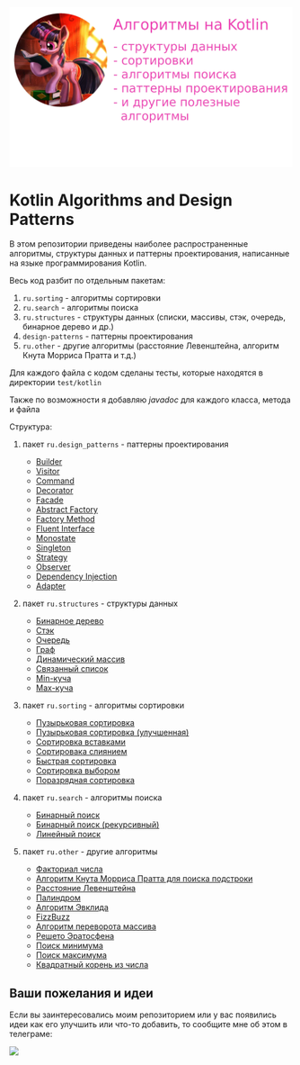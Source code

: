![Алгоритмы на Kotlin](/assets/algo_ru.png)

# Kotlin Algorithms and Design Patterns

В этом репозитории приведены наиболее распространенные алгоритмы, структуры данных и паттерны проектирования, написанные на языке программирования Kotlin.

Весь код разбит по отдельным пакетам:

1. <code>ru.sorting</code> - алгоритмы сортировки
2. <code>ru.search</code> - алгоритмы поиска
3. <code>ru.structures</code> - структуры данных (списки, массивы, стэк, очередь, бинарное дерево и др.)
4. <code>design-patterns</code> - паттерны проектирования
5. <code>ru.other</code> - другие алгоритмы (расстояние Левенштейна, алгоритм Кнута Морриса Пратта и т.д.)

Для каждого файла с кодом сделаны тесты, которые находятся в директории <code>test/kotlin</code>

Также по возможности я добавляю *javadoc* для каждого класса, метода и файла

Структура:

1. пакет <code>ru.design_patterns</code> - паттерны проектирования
    * [Builder](/src/main/kotlin/design_patterns/Builder.kt)
    * [Visitor](/src/main/kotlin/design_patterns/Visitor.kt)
    * [Command](/src/main/kotlin/design_patterns/Command.kt)
    * [Decorator](/src/main/kotlin/design_patterns/Decorator.kt)
    * [Facade](/src/main/kotlin/design_patterns/Facade.kt)
    * [Abstract Factory](/src/main/kotlin/design_patterns/Abstract%20Factory.kt)
    * [Factory Method](/src/main/kotlin/design_patterns/Factory%20Method.kt)
    * [Fluent Interface](/src/main/kotlin/design_patterns/Fluent%20Interface%20Pattern.kt)
    * [Monostate](/src/main/kotlin/design_patterns/Monostate.kt)
    * [Singleton](/src/main/kotlin/design_patterns/Singleton.kt)
    * [Strategy](/src/main/kotlin/design_patterns/Strategy.kt)
    * [Observer](/src/main/kotlin/design_patterns/Observer.kt)
    * [Dependency Injection](/src/main/kotlin/design_patterns/Dependency%20%20Injection.kt)
    * [Adapter](/src/main/kotlin/design_patterns/Adapter.kt)

2. пакет <code>ru.structures</code> - структуры данных
    * [Бинарное дерево](/src/main/kotlin/structures/BinaryTree.kt)
    * [Стэк](/src/main/kotlin/structures/Stack.kt)
    * [Очередь](/src/main/kotlin/structures/Queue.kt)
    * [Граф](/src/main/kotlin/structures/Graph.kt)
    * [Динамический массив](/src/main/kotlin/structures/DynamicArray.kt)
    * [Связанный список](/src/main/kotlin/structures/LinkedList.kt)
    * [Min-куча](/src/main/kotlin/structures/MinHeap.kt)
    * [Max-куча](/src/main/kotlin/structures/MaxHeap.kt)

3. пакет <code>ru.sorting</code> - алгоритмы сортировки
    * [Пузырьковая сортировка](/src/main/kotlin/sorting/BubbleSort.kt)
    * [Пузырьковая сортировка (улучшенная)](/src/main/kotlin/sorting/BubbleSortImproved.kt)
    * [Сортировка вставками](/src/main/kotlin/sorting/InsertionSort.kt)
    * [Сортировака слиянием](/src/main/kotlin/sorting/MergeSort.kt)
    * [Быстрая сортировка](/src/main/kotlin/sorting/QuickSort.kt)
    * [Сортировка выбором](/src/main/kotlin/sorting/SelectionSort.kt)
    * [Поразрядная сортировка](/src/main/kotlin/sorting/RadixSort.kt)

4. пакет <code>ru.search</code> - алгоритмы поиска
    * [Бинарный поиск](/src/main/kotlin/search/BinarySearch.kt)
    * [Бинарный поиск (рекурсивный)](/src/main/kotlin/search/BinarySearchRecursive.kt)
    * [Линейный поиск](/src/main/kotlin/search/LinearSearch.kt)

5. пакет <code>ru.other</code> - другие алгоритмы
    * [Факториал числа](/src/main/kotlin/other/Factorial.kt)
    * [Алгоритм Кнута Морриса Пратта для поиска подстроки](/src/main/kotlin/other/KnuthMorrisPratt.kt)
    * [Расстояние Левенштейна](/src/main/kotlin/other/LevensteinLength.kt)
    * [Палиндром](/src/main/kotlin/other/Palindrome.kt)
    * [Алгоритм Эвклида](/src/main/kotlin/other/Euclid.kt)
    * [FizzBuzz](/src/main/kotlin/other/FizzBuzz.kt)
    * [Алгоритм переворота массива](/src/main/kotlin/other/ReverseArray.kt)
    * [Решето Эратосфена](/src/main/kotlin/other/SieveOfEratosthenes.kt)
    * [Поиск минимума](/src/main/kotlin/other/Max.kt)
    * [Поиск максимума](/src/main/kotlin/other/Min.kt)
    * [Квадратный корень из числа](/src/main/kotlin/other/Sqrt.kt)

## Ваши пожелания и идеи

Если вы заинтересовались моим репозиторием или у вас появились идеи как его улучшить или что-то добавить, то сообщите мне об этом в телеграме:

<a href="https://t.me/evitwilly"><img src="https://upload.wikimedia.org/wikipedia/commons/thumb/8/82/Telegram_logo.svg/1024px-Telegram_logo.svg.png" width=160 /></a>
